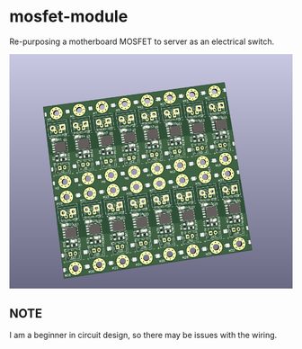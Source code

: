 # mosfet-module
Re-purposing a motherboard MOSFET to server as an electrical switch.

![panel](./_readme-assets/panel.png)

## NOTE
I am a beginner in circuit design, so there may be issues with the wiring.